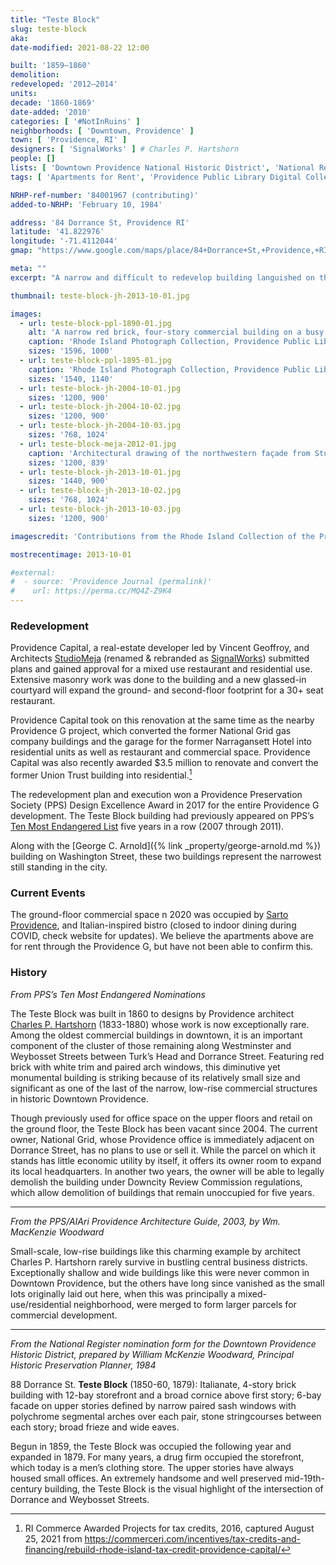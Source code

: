 ```yaml
---
title: "Teste Block"
slug: teste-block
aka:
date-modified: 2021-08-22 12:00

built: '1859–1860'
demolition:
redeveloped: '2012–2014'
units:
decade: '1860-1869'
date-added: '2010'
categories: [ '#NotInRuins' ]
neighborhoods: [ 'Downtown, Providence' ]
town: [ 'Providence, RI' ]
designers: [ 'SignalWorks' ] # Charles P. Hartshorn
people: []
lists: [ 'Downtown Providence National Historic District', 'National Register of Historic Places', 'PPS Ten Most Endangered' ]
tags: [ 'Apartments for Rent', 'Providence Public Library Digital Collections' ]

NRHP-ref-number: '84001967 (contributing)'
added-to-NRHP: 'February 10, 1984'

address: '84 Dorrance St, Providence RI'
latitude: '41.822976'
longitude: '-71.4112044'
gmap: "https://www.google.com/maps/place/84+Dorrance+St,+Providence,+RI+02903/@41.822976,-71.4112044,161m/data=!3m2!1e3!4b1!4m5!3m4!1s0x89e445146aabde8d:0xea5dc41cb3df5823!8m2!3d41.822975!4d-71.4106572"

meta: ""
excerpt: "A narrow and difficult to redevelop building languished on the Ten Most Endangered List for five years before getting a new life"

thumbnail: teste-block-jh-2013-10-01.jpg

images:
  - url: teste-block-ppl-1890-01.jpg
    alt: 'A narrow red brick, four-story commercial building on a busy street corner with arched windows, stone string courses, and a prominent metal cornice along the roofline'
    caption: 'Rhode Island Photograph Collection, Providence Public Library — Corner of Dorrance and Weybosset with Teste Block in the right foreground, labelled 1890'
    sizes: '1596, 1000'
  - url: teste-block-ppl-1895-01.jpg
    caption: 'Rhode Island Photograph Collection, Providence Public Library — Corner of Dorrance and Weybosset with Teste Block in the right foreground, labelled 1895'
    sizes: '1540, 1140'
  - url: teste-block-jh-2004-10-01.jpg
    sizes: '1200, 900'
  - url: teste-block-jh-2004-10-02.jpg
    sizes: '1200, 900'
  - url: teste-block-jh-2004-10-03.jpg
    sizes: '768, 1024'
  - url: teste-block-meja-2012-01.jpg
    caption: 'Architectural drawing of the northwestern façade from Studio Meja for the expansion of the first floor with additional second floor mezzanine, 2012'
    sizes: '1200, 839'
  - url: teste-block-jh-2013-10-01.jpg
    sizes: '1440, 900'
  - url: teste-block-jh-2013-10-02.jpg
    sizes: '768, 1024'
  - url: teste-block-jh-2013-10-03.jpg
    sizes: '1200, 900'

imagescredit: 'Contributions from the Rhode Island Collection of the Providence Public Library (<a href="https://provlibdigital.org/islandora/object/VM013_GF3220_1">1890 photo,</a> <a href="https://provlibdigital.org/islandora/object/VM013_WC1460">1895 photo</a>)'

mostrecentimage: 2013-10-01

#external:
#  - source: 'Providence Journal (permalink)'
#    url: https://perma.cc/MQ4Z-Z9K4
---
```


### Redevelopment

Providence Capital, a real-estate developer led by Vincent Geoffroy, and  Architects [StudioMeja](https://studiomeja.com/work-3) (renamed & rebranded as [SignalWorks](https://www.signalworksarchitecture.com/projects/providence-g/)) submitted plans and gained approval for a mixed use restaurant and residential use. Extensive masonry work was done to the building and a new glassed-in courtyard will expand the ground- and second-floor footprint for a 30+ seat restaurant.

Providence Capital took on this renovation at the same time as the nearby Providence G project, which converted the former National Grid gas company buildings and the garage for the former Narragansett Hotel into residential units as well as restaurant and commercial space. Providence Capital was also recently awarded $3.5 million to renovate and convert the former Union Trust building into residential.[^1]

[^1]: RI Commerce Awarded Projects for tax credits, 2016, captured August 25, 2021 from https://commerceri.com/incentives/tax-credits-and-financing/rebuild-rhode-island-tax-credit-providence-capital/

The redevelopment plan and execution won a Providence Preservation Society (<span class="abbr">PPS</span>) Design Excellence Award in 2017 for the entire Providence G development. The Teste Block building had previously appeared on <span class="abbr">PPS</span>’s [Ten Most Endangered List](https://guide.ppsri.org/property/teste-block) five years in a row (2007 through 2011).

Along with the [George C. Arnold]({% link _property/george-arnold.md %}) building on Washington Street, these two buildings represent the narrowest still standing in the city.


### Current Events

The ground-floor commercial space n 2020 was occupied by [Sarto Providence](https://www.sartoprovidence.com), and Italian-inspired bistro (closed to indoor dining during COVID, check website for updates). We believe the apartments above are for rent through the Providence G, but have not been able to confirm this.


### History

_From PPS’s Ten Most Endangered Nominations_

The Teste Block was built in 1860 to designs by Providence architect [Charles P. Hartshorn](https://en.wikipedia.org/wiki/Charles_P._Hartshorn) (1833-1880) whose work is now exceptionally rare. Among the oldest commercial buildings in downtown, it is an important component of the cluster of those remaining along Westminster and Weybosset Streets between Turk’s Head and Dorrance Street. Featuring red brick with white trim and paired arch windows, this diminutive yet monumental building is striking because of its relatively small size and significant as one of the last of the narrow, low-rise commercial structures in historic Downtown Providence.

Though previously used for office space on the upper floors and retail on the ground floor, the Teste Block has been vacant since 2004. The current owner, National Grid, whose Providence office is immediately adjacent on Dorrance Street, has no plans to use or sell it. While the parcel on which it stands has little economic utility by itself, it offers its owner room to expand its local headquarters. In another two years, the owner will be able to legally demolish the building under Downcity Review Commission regulations, which allow demolition of buildings that remain unoccupied for five years.

***

_From the PPS/AIAri Providence Architecture Guide, 2003, by Wm. MacKenzie Woodward_

Small-scale, low-rise buildings like this charming example by architect Charles P. Hartshorn rarely survive in bustling central business districts. Exceptionally shallow and wide buildings like this were never common in Downtown Providence, but the others have long since vanished as the small lots originally laid out here, when this was principally a mixed-use/residential neighborhood, were merged to form larger parcels for commercial development.

***

_From the National Register nomination form for the Downtown Providence Historic District, prepared by William McKenzie Woodward, Principal Historic Preservation Planner, 1984_

88 Dorrance St. **Teste Block** (1850-60, 1879): Italianate, 4-story brick building with 12-bay storefront and a broad cornice above first story; 6-bay facade on upper stories defined by narrow paired sash windows with polychrome segmental arches over each pair, stone stringcourses between each story; broad frieze and wide eaves.

Begun in 1859, the Teste Block was occupied the following year and expanded in 1879. For many years, a drug firm occupied the storefront, which today is a men’s clothing store. The upper stories have always housed small offices. An extremely handsome and well preserved mid-19th-century building, the Teste Block is the visual highlight of the intersection of Dorrance and Weybosset Streets.
